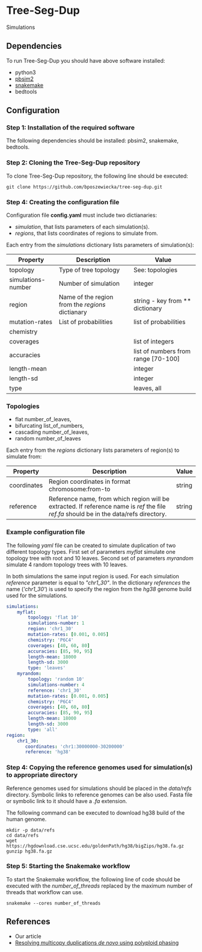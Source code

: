 # Tree-Seg-Dup

Simulations

##  Dependencies

To run Tree-Seg-Dup you should have above software installed:

* python3
* [pbsim2](https://github.com/yukiteruono/pbsim2)
* [snakemake](https://snakemake.readthedocs.io/en/stable/)
* bedtools

## Configuration

### Step 1: Installation of the required software

The following dependencies should be installed: pbsim2, snakemake, bedtools.

### Step 2: Cloning the Tree-Seg-Dup repository

To clone Tree-Seg-Dup repository, the following line should be executed:

```
git clone https://github.com/bposzewiecka/tree-seg-dup.git
```

### Step 4: Creating the configuration file

Configuration file **config.yaml** must include two dictianaries:

* *simulation*, that lists parameters of each simulation(s).
* *regions*, that lists coordinates of regions to simulate from. 

Each entry from the *simulations* dictionary lists parameters of simulation(s):

| Property | Description | Value |
|---|---|---|
| topology | Type of tree topology | See: topologies |  
| simulations-number | Number of simulation | integer |
| region | Name of the region from the *regions* dictianary | string - key from ** dictionary |
| mutation-rates | List of probabilities  | list of probabilities |
| chemistry | | |
| coverages | | list of integers |
| accuracies | | list of numbers from range [70-100] |
| length-mean | | integer |
| length-sd | | integer |
| type | | leaves, all |

### Topologies

* flat number_of_leaves,
* bifurcating list_of_numbers,
* cascading number_of_leaves,
* random number_of_leaves

Each entry from the *regions* dictionary lists parameters of region(s) to simulate from:

| Property | Description | Value |
|---|---|---|
| coordinates | Region coordinates in format chromosome:from-to | string |  
| reference | Reference name, from which region will be extracted. If reference name is *ref* the file *ref.fa* should be in the data/refs directory.  | string |


### Example configuration file

The following *yaml* file can be created to simulate duplication of two different topology types. First set of parameters *myflat* simulate
one topology tree with root and 10 leaves. Second set of parameters *myrandom* simulate 4 random topology trees with 10 leaves.

In both simulations the same input region is used. For each simulation *reference* parameter is equal to *"chr1_30"*.
In the dictionary *references* the name (*'chr1_30'*) is used to specify the region from the *hg38* genome build used for the simulations.

```yaml
simulations:
    myflat:
        topology: 'flat 10'
        simulations-number: 1
        region: 'chr1_30'
        mutation-rates: [0.001, 0.005]
        chemistry: 'P6C4'
        coverages: [40, 60, 80]
        accuracies: [85, 90, 95]
        length-mean: 18000
        length-sd: 3000
        type: 'leaves'
    myrandom:
        topology: 'random 10'
        simulations-number: 4
        reference: 'chr1_30'
        mutation-rates: [0.001, 0.005]
        chemistry: 'P6C4'
        coverages: [40, 60, 80]
        accuracies: [85, 90, 95]
        length-mean: 18000
        length-sd: 3000
        type: 'all'
region:
    chr1_30:
       coordinates: 'chr1:30000000-30200000'
       reference: 'hg38'
```

### Step 4: Copying the reference genomes used for simulation(s) to appropriate directory

Reference genomes used for simulations should be placed in the *data/refs* directory.
Symbolic links to reference genomes can be also used.
Fasta file or symbolic link to it should have a *.fa* extension.

The following command can be executed to download hg38 build of the human genome.

```
mkdir -p data/refs
cd data/refs
wget https://hgdownload.cse.ucsc.edu/goldenPath/hg38/bigZips/hg38.fa.gz
gunzip hg38.fa.gz
```

### Step 5: Starting the Snakemake workflow

To start the Snakemake workflow, the following line of code should be executed with the *number_of_threads* replaced by the maximum number of threads that workflow can use.

```
snakemake --cores number_of_threads
```

## References

* Our article
* [Resolving multicopy duplications *de novo* using polyploid phasing](https://pubmed.ncbi.nlm.nih.gov/28808695/)
